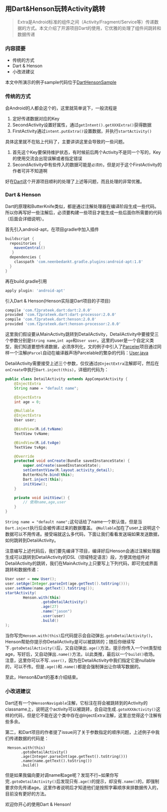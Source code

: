 ## 用Dart&Henson玩转Activity跳转

>Extra是Android标准的组件之间（Activity/Fragment/Service等）传递数据的方式。本文介绍了开源项目Dart的使用，它优雅的处理了组件间跳转和数据传递
### 内容提要
* 传统的方式
* Dart & Henson
* 小改进建议

本文中所演示的例子sample代码位于[DartHensonSample](https://github.com/soaringEveryday/DartHensonSample)

### 传统的方式
会Android的人都会这个的，这里就简单说下，一般流程是
1. 定好传递数据对应的Key
2. SecondActivity设置好属性，通过`getIntent().getXXXExtra()`获得数据
3. FirstActivity通过`intent.putExtra()`设置数据，并执行`startActivity()` 

具体这里就不在贴上代码了，主要讲讲这里会导致的一些问题。
1. 首先这个Key要保持维护状态，有时候前后两个Activity不是同一个写的，Key的使用交流会出现误解或者指定错误
2. SecondActivity中有些传入的数据可能是`必须的`，但是对于这个FirstActivity的作者可并不知道啊

好在[Dart](https://github.com/f2prateek/dart)这个开源项目顺利的处理了上述等问题，而且处理的非常优雅。

### Dart & Henson
Dart的原理和ButterKnife类似，都是通过注解处理器在编译阶段生成一些代码。所以你再写好一些注解后，必须要构建一些项目才能生成一些后面你所需要的代码（后面会详细说明）。

首先引入android-apt，在项目gradle中加入插件
```gradle
buildscript {
  repositories {
    mavenCentral()
   }
  dependencies {
    classpath 'com.neenbedankt.gradle.plugins:android-apt:1.8'
  }
}
```
再在build.gradle引用
```gradle
apply plugin: 'android-apt'
```

引入Dart & Henson(Henson实际是Dart项目的子项目)
```gradle
compile 'com.f2prateek.dart:dart:2.0.0'
provided 'com.f2prateek.dart:dart-processor:2.0.0'
compile 'com.f2prateek.dart:henson:2.0.0'
provided 'com.f2prateek.dart:henson-processor:2.0.0'
```

这里我们假设要从MainActivity跳转到DetailActivity，DetailActivity中要接受三个参数分别是`String name`,`int age`和`User user`。这里的user是一个自定义类型，我们知道要想传递数据，必须序列化，文的例子中引入了[Parceler](https://github.com/johncarl81/parceler)项目通过同样一个注解`@Parcel`自动在编译器声场Parcelable的繁杂的代码：[User.java](https://github.com/soaringEveryday/DartHensonSample/blob/master/app/src/main/java/com/jason/darthensonsample/User.java)

DetailActivity需要接受上述三个参数，仅仅通过`@InjectExtra`注解即可，然后在`onCreate`中执行`Dart.inject(this)`，详细的代码为：
```java
public class DetailActivity extends AppCompatActivity {
    @InjectExtra
    String name = "default name";

    @InjectExtra
    int age = 0;

    @Nullable
    @InjectExtra
    User user;

    @BindView(R.id.tvName)
    TextView tvName;

    @BindView(R.id.tvAge)
    TextView tvAge;

    @Override
    protected void onCreate(Bundle savedInstanceState) {
        super.onCreate(savedInstanceState);
        setContentView(R.layout.activity_detail);
        ButterKnife.bind(this);
        Dart.inject(this);
        initView();
    }

    private void initView() {
        // 使用name,age,user
    }
}
```

`String name = "default name";`这句话给了name一个默认值，但是当`Dart.inject`执行后会被传递过来的数据覆盖。
`@Nullable`加在了user上说明这个数据可以不用传递。接受端就这么多代码，下面让我们看看发送端如果发送数据，如何跳转到DetailActivity。

注意编写上述代码后，我们要先编译下项目，编译好后Henson会通过注解处理器生成可以跳转到DetailActivity的DSL（领域特定语言）段，方便其他组件对DetailActivity的跳转，我们在MainActivity上只要写上下列代码，即可完成界面跳转和数据传递：
```java
User user = new User();
user.setAge(Integer.parseInt(age.getText().toString()));
user.setName(name.getText().toString());
startActivity(
        Henson.with(this)
                .gotoDetailActivity()
                .age(27)
                .name("jason")
                .user(user)
                .build()
);
```
当你写完`Henson.with(this)`后代码提示会自动弹出`.gotoDetailActivity()`，Henson帮助你提示你DetailActivity是可以被跳转的；随后你继续写下`.gotoDetailActivity()`后，又自动弹出`.age()`方法，提示你传入一个int类型给age，写好后，又自动弹出`.name()`方法，以此类推，最后以一个`build()`收场。
注意，这里你可以不写`.user()`，因为在DetailActivity中我们指定它是nullable的，可以不传。但是`.age()`和`.name()`都是会强制弹出让你填写数据的。

至此，Henson&Dart的基本介绍结束。

### 小改进建议
Dart还有一个`@HensonNavigable`注解，它标注在将会被跳转到的Activity的classname上，说明这个activity可以被跳转，会自动生成`.gotoXXXActivity()`这样的代码，但是它不能在这个类中存在@InjectExtra注解，这里总觉得这个注解有些多余。

第二，和Dart项目的作者提了issue问了关于参数指定的顺序问题，上述例子中我们传递数据的代码是：
```
 Henson.with(this)
       .gotoDetailActivity()
       .age(Integer.parseInt(age.getText().toString()))
       .name(name.getText().toString())
       .build()
```
但是如果我偏向要对调name和age呢？发现不行~如果你写完`.gotoDetailActivity()`后发现只有`.age()`的提示，却没有`.name()`的，即强制要求你先传递age。这里作者说明后才知道他们是按照字幕顺序来排数据传入的，目前没有更好的方法。

欢迎你开心的使用Dart & Henson!
